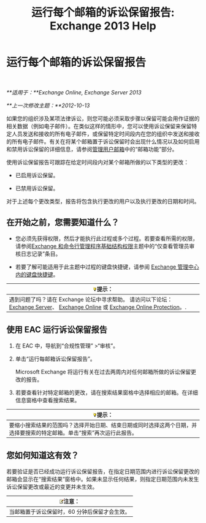 ﻿---
title: '运行每个邮箱的诉讼保留报告: Exchange 2013 Help'
TOCTitle: 运行每个邮箱的诉讼保留报告
ms:assetid: 98c46226-2f48-42c6-a741-34bb5944f519
ms:mtpsurl: https://technet.microsoft.com/zh-cn/library/JJ150542(v=EXCHG.150)
ms:contentKeyID: 50489772
ms.date: 01/11/2018
mtps_version: v=EXCHG.150
ms.translationtype: HT
---

# 运行每个邮箱的诉讼保留报告

 

_**适用于：**Exchange Online, Exchange Server 2013_

_**上一次修改主题：**2012-10-13_

如果您的组织涉及某项法律诉讼，则您可能必须采取步骤以保留可能会用作证据的相关数据（例如电子邮件）。在类似这样的情形中，您可以使用诉讼保留来保留特定人员发送和接收的所有电子邮件，或保留特定时间段内在您的组织中发送和接收的所有电子邮件。有关在将某个邮箱置于诉讼保留时会出现什么情况以及如何启用和禁用诉讼保留的详细信息，请参阅[管理用户邮箱](manage-user-mailboxes-exchange-2013-help.md)中的“邮箱功能”部分。

使用诉讼保留报告可跟踪在给定时间段内对某个邮箱所做的以下类型的更改：

  - 已启用诉讼保留。

  - 已禁用诉讼保留。

对于上述每个更改类型，报告将包含执行更改的用户以及执行更改的日期和时间。

## 在开始之前，您需要知道什么？

  - 您必须先获得权限，然后才能执行此过程或多个过程。若要查看所需的权限，请参阅[Exchange 和命令行管理程序基础结构权限](exchange-and-shell-infrastructure-permissions-exchange-2013-help.md)主题中的“仅查看管理员审核日志记录”条目。

  - 若要了解可能适用于此主题中过程的键盘快捷键，请参阅 [Exchange 管理中心内的键盘快捷键](keyboard-shortcuts-in-the-exchange-admin-center-exchange-online-protection-help.md)。

<table>
<thead>
<tr class="header">
<th><img src="images/Bb124558.tip(EXCHG.150).gif" title="提示" alt="提示" />提示：</th>
</tr>
</thead>
<tbody>
<tr class="odd">
<td>遇到问题了吗？请在 Exchange 论坛中寻求帮助。 请访问以下论坛：<a href="https://go.microsoft.com/fwlink/p/?linkid=60612">Exchange Server</a>、 <a href="https://go.microsoft.com/fwlink/p/?linkid=267542">Exchange Online</a> 或 <a href="https://go.microsoft.com/fwlink/p/?linkid=285351">Exchange Online Protection</a>。.</td>
</tr>
</tbody>
</table>


## 使用 EAC 运行诉讼保留报告

1.  在 EAC 中，导航到“合规性管理” \>“审核”。

2.  单击“运行每邮箱诉讼保留报告”。
    
    Microsoft Exchange 将运行有关在过去两周内对任何邮箱所做的诉讼保留更改的报告。

3.  若要查看针对特定邮箱的更改，请在搜索结果窗格中选择相应的邮箱。在详细信息窗格中查看搜索结果。

<table>
<thead>
<tr class="header">
<th><img src="images/Bb124558.tip(EXCHG.150).gif" title="提示" alt="提示" />提示：</th>
</tr>
</thead>
<tbody>
<tr class="odd">
<td>要缩小搜索结果的范围吗？选择开始日期、结束日期或同时选择这两个日期，并选择要搜索的特定邮箱。单击“搜索”再次运行此报告。</td>
</tr>
</tbody>
</table>


## 您如何知道这有效？

若要验证是否已经成功运行诉讼保留报告，在指定日期范围内进行诉讼保留更改的邮箱会显示在“搜索结果”窗格中。如果未显示任何结果，则指定日期范围内未发生诉讼保留更改或最近的变更并未生效。

<table>
<thead>
<tr class="header">
<th><img src="images/Bb124558.note(EXCHG.150).gif" title="注意" alt="注意" />注意：</th>
</tr>
</thead>
<tbody>
<tr class="odd">
<td>当邮箱置于诉讼保留时，60 分钟后保留才会生效。</td>
</tr>
</tbody>
</table>


